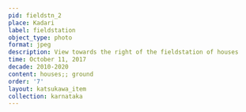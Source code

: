 ```yaml
---
pid: fieldstn_2
place: Kadari
label: fieldstation
object_type: photo
format: jpeg
description: View towards the right of the fieldstation of houses
time: October 11, 2017
decade: 2010-2020
content: houses;; ground
order: '7'
layout: katsukawa_item
collection: karnataka
---
```

